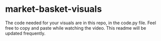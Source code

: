 # market-basket-visuals

The code needed for your visuals are in this repo, in the code.py file. Feel free to copy and paste while watching the video. This readme will be updated frequently.
